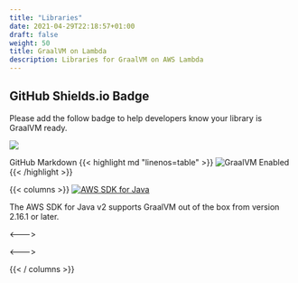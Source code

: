 ```yaml
---
title: "Libraries"
date: 2021-04-29T22:18:57+01:00
draft: false
weight: 50
title: GraalVM on Lambda
description: Libraries for GraalVM on AWS Lambda
---
```


## GitHub Shields.io Badge 

Please add the follow badge to help developers know your library is GraalVM ready.

<img src="https://img.shields.io/badge/GraalVM-Enabled-orange?style=plastic">

GitHub Markdown
{{< highlight md "linenos=table" >}}
![GraalVM Enabled](https://img.shields.io/badge/GraalVM-Enabled-orange?style=plastic)
{{< /highlight >}}

{{< columns >}}
[<img src="/libraries/aws-sdk-java-v2.png" alt="AWS SDK for Java" class="img-responsive">](https://aws.amazon.com/blogs/developer/graalvm-native-image-support-in-the-aws-sdk-for-java-2-x/)

The AWS SDK for Java v2 supports GraalVM out of the box from version 2.16.1 or later.

<--->


<--->


{{< / columns >}}


